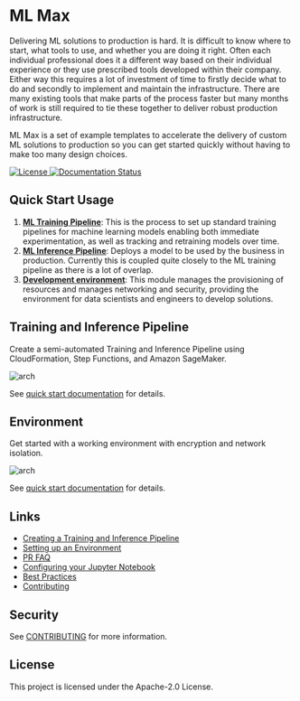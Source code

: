 # ML Max
Delivering ML solutions to production is hard. It is difficult to know where to
start, what tools to use, and whether you are doing it right. Often each
individual professional does it a different way based on their individual
experience or they use prescribed tools developed within their company. Either
way this requires a lot of investment of time to firstly decide what to do and
secondly to implement and maintain the infrastructure. There are many existing
tools that make parts of the process faster but many months of work is still
required to tie these together to deliver robust production infrastructure.

ML Max is a set of example templates to accelerate the delivery of custom ML solutions to
production so you can get started quickly without having to make too many
design choices.

[![License](https://img.shields.io/badge/License-Apache%202.0-blue.svg) ![Documentation Status](https://readthedocs.org/projects/mlmax/badge/?version=latest)](https://mlmax.readthedocs.io/en/latest/?badge=latest)


## Quick Start Usage

1. [**ML Training
   Pipeline**](https://github.com/awslabs/mlmax/blob/main/modules/pipeline/):
This is the process to set up standard training pipelines for machine learning
models enabling both immediate experimentation, as well as tracking and
retraining models over time.
2. [**ML Inference
   Pipeline**](https://github.com/awslabs/mlmax/blob/main/modules/pipeline/):
Deploys a model to be used by the business in production. Currently this is
coupled quite closely to the ML training pipeline as there is a lot of overlap.
3. [**Development
   environment**](https://github.com/awslabs/mlmax/blob/main/modules/environment/):
This module manages the provisioning of resources and manages networking and
security, providing the environment for data scientists and engineers to
develop solutions.

## Training and Inference Pipeline

Create a semi-automated Training and Inference Pipeline using CloudFormation,
Step Functions, and Amazon SageMaker. 

![arch](https://github.com/awslabs/mlmax/raw/main/reports/figures/training-inference.png)

See [quick start documentation](https://github.com/awslabs/mlmax/blob/main/modules/pipeline) for details.

## Environment

Get started with a working environment with encryption and network isolation.

![arch](https://github.com/awslabs/mlmax/raw/main/modules/environment/images/architecture.png)

See [quick start documentation](https://github.com/awslabs/mlmax/blob/main/modules/environment) for details.

## Links

* [Creating a Training and Inference Pipeline](https://github.com/awslabs/mlmax/blob/main/modules/pipeline)
* [Setting up an Environment](https://github.com/awslabs/mlmax/blob/main/modules/environment)
* [PR FAQ](PRFAQ.md)
* [Configuring your Jupyter Notebook](https://github.com/awslabs/mlmax/blob/main/notebooks/example_notebook.ipynb)
* [Best Practices](https://github.com/awslabs/mlmax/blob/main/BEST_PRACTICES.md)
* [Contributing](https://github.com/awslabs/mlmax/blob/main/CONTRIBUTING.md)

## Security

See [CONTRIBUTING](https://github.com/awslabs/mlmax/blob/main/CONTRIBUTING.md#security-issue-notifications) for more information.

## License

This project is licensed under the Apache-2.0 License.

